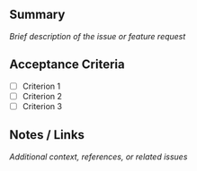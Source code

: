 ## Summary
*Brief description of the issue or feature request*

## Acceptance Criteria
- [ ] Criterion 1
- [ ] Criterion 2
- [ ] Criterion 3

## Notes / Links
*Additional context, references, or related issues*